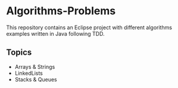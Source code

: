 # Algorithms-Problems
This repository contains an Eclipse project with different algorithms examples written in Java following TDD. 

## Topics

- Arrays & Strings 
- LinkedLists
- Stacks & Queues
